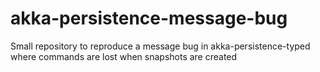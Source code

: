 # akka-persistence-message-bug
Small repository to reproduce a message bug in akka-persistence-typed where commands are lost when snapshots are created
